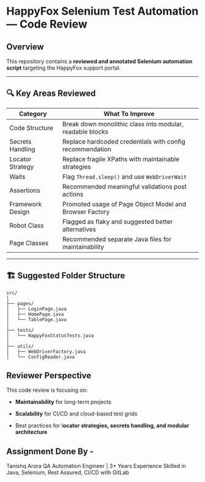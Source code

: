 #  HappyFox Selenium Test Automation — Code Review

##  Overview

This repository contains a **reviewed and annotated Selenium automation script** targeting the HappyFox support portal.

---

## 🔍 Key Areas Reviewed

| Category | What To Improve |
|----------|-------------------|
|  Code Structure | Break down monolithic class into modular, readable blocks |
|  Secrets Handling | Replace hardcoded credentials with config recommendation |
| Locator Strategy | Replace fragile XPaths with maintainable strategies |
|  Waits | Flag `Thread.sleep()` and use `WebDriverWait` |
|  Assertions | Recommended meaningful validations post actions |
|  Framework Design | Promoted usage of Page Object Model and Browser Factory |
|  Robot Class | Flagged as flaky and suggested better alternatives |
|  Page Classes | Recommended separate Java files for maintainability |

---

## 🏗️ Suggested Folder Structure

```
src/
│
├── pages/
│   ├── LoginPage.java
│   ├── HomePage.java
│   └── TablePage.java
│
├── tests/
│   └── HappyFoxStatusTests.java
│
├── utils/
│   ├── WebDriverFactory.java
│   └── ConfigReader.java
```

## Reviewer Perspective
This code review is focusing on:

- **Maintainability** for long-term projects

- **Scalability** for CI/CD and cloud-based test grids

- Best practices for l**ocator strategies, secrets handling, and modular architecture**


## Assignment Done By -
Tanishq Arora
QA Automation Engineer | 3+ Years Experience
Skilled in Java, Selenium, Rest Assured, CI/CD with GitLab
